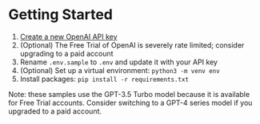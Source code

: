 # Getting Started

1. [Create a new OpenAI API key](https://platform.openai.com/account/api-keys)
1. (Optional) The Free Trial of OpenAI is severely rate limited; consider upgrading to a paid account
1. Rename `.env.sample` to `.env` and update it with your API key
1. (Optional) Set up a virtual environment: `python3 -m venv env`
1. Install packages: `pip install -r requirements.txt`

Note: these samples use the GPT-3.5 Turbo model because it is available for Free Trial accounts. Consider switching to a GPT-4 series model if you upgraded to a paid account.

